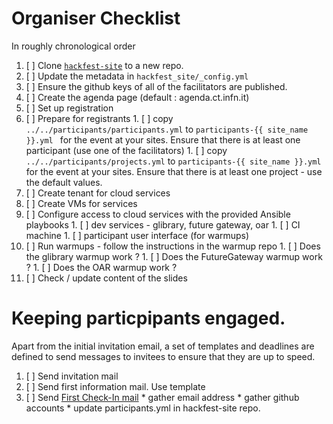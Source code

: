 # Organiser Checklist

In roughly chronological order

  1. [ ] Clone  [`hackfest-site`](https://github.com/AAROC/hackfest-site) to a new repo.
  1. [ ] Update the metadata in `hackfest_site/_config.yml`
  1. [ ] Ensure the github keys of all of the facilitators are published.
  1. [ ] Create the agenda page (default : agenda.ct.infn.it)
  1. [ ] Set up registration
  1. [ ] Prepare for registrants
    1. [ ] copy `../../participants/participants.yml` to `participants-{{ site_name }}.yml ` for the event at your sites. Ensure that there is at least one participant (use one of the facilitators)
    1. [ ] copy `../../participants/projects.yml` to `participants-{{ site_name }}.yml ` for the event at your sites. Ensure that there is at least one project - use the default values.
  1. [ ] Create tenant for cloud services
  1. [ ] Create VMs for services
  1. [ ] Configure access to cloud services with the provided Ansible playbooks
    1. [ ] dev services - glibrary, future gateway, oar
    1. [ ] CI machine
    1. [ ] participant user interface (for warmups)
  1. [ ] Run warmups - follow the instructions in the warmup repo
    1. [ ] Does the glibrary warmup work ?
    1. [ ] Does  the FutureGateway warmup work ?
    1. [ ] Does the OAR warmup work ?
  1. [ ] Check / update content of the slides



# Keeping particpipants engaged.

Apart from the initial invitation email, a set of templates and deadlines are defined to send messages to invitees to ensure that they are up to speed.

  1. [ ] Send invitation mail
  1. [ ] Send first information mail. Use template
  1. [ ] Send [First Check-In mail](templates/First-check-in.html)
    * gather email address
    * gather github accounts
    * update participants.yml in hackfest-site repo.

